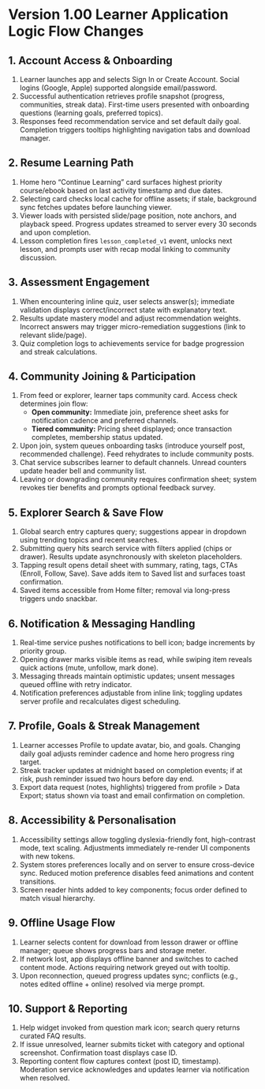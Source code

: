 # Version 1.00 Learner Application Logic Flow Changes

## 1. Account Access & Onboarding
1. Learner launches app and selects Sign In or Create Account. Social logins (Google, Apple) supported alongside email/password.
2. Successful authentication retrieves profile snapshot (progress, communities, streak data). First-time users presented with onboarding questions (learning goals, preferred topics).
3. Responses feed recommendation service and set default daily goal. Completion triggers tooltips highlighting navigation tabs and download manager.

## 2. Resume Learning Path
1. Home hero “Continue Learning” card surfaces highest priority course/ebook based on last activity timestamp and due dates.
2. Selecting card checks local cache for offline assets; if stale, background sync fetches updates before launching viewer.
3. Viewer loads with persisted slide/page position, note anchors, and playback speed. Progress updates streamed to server every 30 seconds and upon completion.
4. Lesson completion fires `lesson_completed_v1` event, unlocks next lesson, and prompts user with recap modal linking to community discussion.

## 3. Assessment Engagement
1. When encountering inline quiz, user selects answer(s); immediate validation displays correct/incorrect state with explanatory text.
2. Results update mastery model and adjust recommendation weights. Incorrect answers may trigger micro-remediation suggestions (link to relevant slide/page).
3. Quiz completion logs to achievements service for badge progression and streak calculations.

## 4. Community Joining & Participation
1. From feed or explorer, learner taps community card. Access check determines join flow:
   - **Open community:** Immediate join, preference sheet asks for notification cadence and preferred channels.
   - **Tiered community:** Pricing sheet displayed; once transaction completes, membership status updated.
2. Upon join, system queues onboarding tasks (introduce yourself post, recommended challenge). Feed rehydrates to include community posts.
3. Chat service subscribes learner to default channels. Unread counters update header bell and community list.
4. Leaving or downgrading community requires confirmation sheet; system revokes tier benefits and prompts optional feedback survey.

## 5. Explorer Search & Save Flow
1. Global search entry captures query; suggestions appear in dropdown using trending topics and recent searches.
2. Submitting query hits search service with filters applied (chips or drawer). Results update asynchronously with skeleton placeholders.
3. Tapping result opens detail sheet with summary, rating, tags, CTAs (Enroll, Follow, Save). Save adds item to Saved list and surfaces toast confirmation.
4. Saved items accessible from Home filter; removal via long-press triggers undo snackbar.

## 6. Notification & Messaging Handling
1. Real-time service pushes notifications to bell icon; badge increments by priority group.
2. Opening drawer marks visible items as read, while swiping item reveals quick actions (mute, unfollow, mark done).
3. Messaging threads maintain optimistic updates; unsent messages queued offline with retry indicator.
4. Notification preferences adjustable from inline link; toggling updates server profile and recalculates digest scheduling.

## 7. Profile, Goals & Streak Management
1. Learner accesses Profile to update avatar, bio, and goals. Changing daily goal adjusts reminder cadence and home hero progress ring target.
2. Streak tracker updates at midnight based on completion events; if at risk, push reminder issued two hours before day end.
3. Export data request (notes, highlights) triggered from profile > Data Export; status shown via toast and email confirmation on completion.

## 8. Accessibility & Personalisation
1. Accessibility settings allow toggling dyslexia-friendly font, high-contrast mode, text scaling. Adjustments immediately re-render UI components with new tokens.
2. System stores preferences locally and on server to ensure cross-device sync. Reduced motion preference disables feed animations and content transitions.
3. Screen reader hints added to key components; focus order defined to match visual hierarchy.

## 9. Offline Usage Flow
1. Learner selects content for download from lesson drawer or offline manager; queue shows progress bars and storage meter.
2. If network lost, app displays offline banner and switches to cached content mode. Actions requiring network greyed out with tooltip.
3. Upon reconnection, queued progress updates sync; conflicts (e.g., notes edited offline + online) resolved via merge prompt.

## 10. Support & Reporting
1. Help widget invoked from question mark icon; search query returns curated FAQ results.
2. If issue unresolved, learner submits ticket with category and optional screenshot. Confirmation toast displays case ID.
3. Reporting content flow captures context (post ID, timestamp). Moderation service acknowledges and updates learner via notification when resolved.
